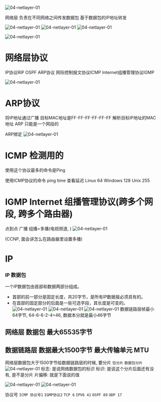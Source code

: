 
![04-netlayer-01](image/04-netlayer-01.png)


网络层 负责在不同网络之间传发数据包 基于数据包的IP地址转发


![04-netlayer-01](image/04-netlayer-02.png)
![04-netlayer-01](image/04-netlayer-03.png)
![04-netlayer-01](image/04-netlayer-04.png)

![04-netlayer-01](image/04-netlayer-05.png)



# 网络层协议
IP协议RIP OSPF
ARP协议
网际控制报文协议ICMP
Internet组播管理协议IGMP

![04-netlayer-01](image/04-netlayer-06.png)

# ARP协议

将IP地址通过广播 目标MAC地址是FF-FF-FF-FF-FF-FF 解析目标IP地址的MAC地址
ARP 只能是一个网段的

ARP绑定
![04-netlayer-01](image/04-netlayer-07.png)


# ICMP 检测用的
使用这个协议最多的命令是Ping

使用ICMP协议的命令
ping time 查看延迟
Linux  64
Windows  128
Unix 255


# IGMP Internet  组播管理协议(跨多个网段, 跨多个路由器)
点到点
广播
组播=多播(电视频道, )
![04-netlayer-01](image/04-netlayer-08.png)

(CCNP,  面会讲怎么在路由器里设置多播)




# IP 

### IP 数据包


一个IP数据包由首部和数据两部分组成。
- 首部的前一部分是固定长度，共20字节，是所有IP数据报必须具有的。
- 在首部的固定部分的后面是一些可选字段，其长度是可变的。
![04-netlayer-01](image/04-netlayer-09.png)
![04-netlayer-01](image/04-netlayer-10.png)
![04-netlayer-01](image/04-netlayer-11.png)
数据链路层帧最小64字节,  64-6-6-2-4=46, 数据本分就是最小46字节


## 网络层  数据包 最大65535字节
## 数据链路层 数据最大1500字节   最大传输单元 MTU

网络层数据包大于1500字节给数据链路层的时候, 要分片 `包分片`   `数据包分片 `
![04-netlayer-01](image/04-netlayer-12.png)
标志: 是说网络数据包的标识
标识: 是说这个分片后面还有没有, 是不是分片
片偏移: 就是下面说的值

![04-netlayer-01](image/04-netlayer-13.png)
![04-netlayer-01](image/04-netlayer-14.png)


协议号 `ICMP 协议号1`  `IGMP协议2` `TCP 6`  `IPV6 41`  `OSPF 89`  `UDP 17`

